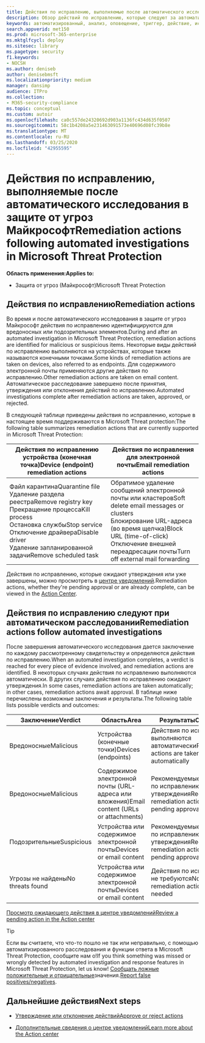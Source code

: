 ```yaml
---
title: Действия по исправлению, выполняемые после автоматического исследования в защите от угроз Майкрософт
description: Обзор действий по исправлению, которые следуют за автоматизированным расследованиям в защите от угроз Майкрософт
keywords: автоматизированный, анализ, оповещение, триггер, действие, исправление
search.appverid: met150
ms.prod: microsoft-365-enterprise
ms.mktglfcycl: deploy
ms.sitesec: library
ms.pagetype: security
f1.keywords:
- NOCSH
ms.author: deniseb
author: denisebmsft
ms.localizationpriority: medium
manager: dansimp
audience: ITPro
ms.collection:
- M365-security-compliance
ms.topic: conceptual
ms.custom: autoir
ms.openlocfilehash: ca0c557de24320692d903a1136fc434d635f0507
ms.sourcegitcommit: 58c1b4208a5e231463091573e40696d08fc39b8e
ms.translationtype: MT
ms.contentlocale: ru-RU
ms.lasthandoff: 03/25/2020
ms.locfileid: "42955595"
---
```

# <a name="remediation-actions-following-automated-investigations-in-microsoft-threat-protection"></a><span data-ttu-id="3367c-104">Действия по исправлению, выполняемые после автоматического исследования в защите от угроз Майкрософт</span><span class="sxs-lookup"><span data-stu-id="3367c-104">Remediation actions following automated investigations in Microsoft Threat Protection</span></span>

<span data-ttu-id="3367c-105">**Область применения:**</span><span class="sxs-lookup"><span data-stu-id="3367c-105">**Applies to:**</span></span>
- <span data-ttu-id="3367c-106">Защита от угроз (Майкрософт)</span><span class="sxs-lookup"><span data-stu-id="3367c-106">Microsoft Threat Protection</span></span>


## <a name="remediation-actions"></a><span data-ttu-id="3367c-107">Действия по исправлению</span><span class="sxs-lookup"><span data-stu-id="3367c-107">Remediation actions</span></span>

<span data-ttu-id="3367c-108">Во время и после автоматического исследования в защите от угроз Майкрософт действия по исправлению идентифицируются для вредоносных или подозрительных элементов.</span><span class="sxs-lookup"><span data-stu-id="3367c-108">During and after an automated investigation in Microsoft Threat Protection, remediation actions are identified for malicious or suspicious items.</span></span> <span data-ttu-id="3367c-109">Некоторые виды действий по исправлению выполняются на устройствах, которые также называются конечными точками.</span><span class="sxs-lookup"><span data-stu-id="3367c-109">Some kinds of remediation actions are taken on devices, also referred to as endpoints.</span></span> <span data-ttu-id="3367c-110">Для содержимого электронной почты применяются другие действия по исправлению.</span><span class="sxs-lookup"><span data-stu-id="3367c-110">Other remediation actions are taken on email content.</span></span> <span data-ttu-id="3367c-111">Автоматическое расследование завершено после принятия, утверждения или отклонения действий по исправлению.</span><span class="sxs-lookup"><span data-stu-id="3367c-111">Automated investigations complete after remediation actions are taken, approved, or rejected.</span></span>

<span data-ttu-id="3367c-112">В следующей таблице приведены действия по исправлению, которые в настоящее время поддерживаются в Microsoft Threat protection:</span><span class="sxs-lookup"><span data-stu-id="3367c-112">The following table summarizes remediation actions that are currently supported in Microsoft Threat Protection:</span></span> 

|<span data-ttu-id="3367c-113">Действия по исправлению устройства (конечная точка)</span><span class="sxs-lookup"><span data-stu-id="3367c-113">Device (endpoint) remediation actions</span></span>  |<span data-ttu-id="3367c-114">Действия по исправления для электронной почты</span><span class="sxs-lookup"><span data-stu-id="3367c-114">Email remediation actions</span></span>  |
|---------|---------|
|<span data-ttu-id="3367c-115">Файл карантина</span><span class="sxs-lookup"><span data-stu-id="3367c-115">Quarantine file</span></span><br/><span data-ttu-id="3367c-116">Удаление раздела реестра</span><span class="sxs-lookup"><span data-stu-id="3367c-116">Remove registry key</span></span><br/><span data-ttu-id="3367c-117">Прекращение процесса</span><span class="sxs-lookup"><span data-stu-id="3367c-117">Kill process</span></span> <br/><span data-ttu-id="3367c-118">Остановка службы</span><span class="sxs-lookup"><span data-stu-id="3367c-118">Stop service</span></span> <br/><span data-ttu-id="3367c-119">Отключение драйвера</span><span class="sxs-lookup"><span data-stu-id="3367c-119">Disable driver</span></span> <br/><span data-ttu-id="3367c-120">Удаление запланированной задачи</span><span class="sxs-lookup"><span data-stu-id="3367c-120">Remove scheduled task</span></span>      |<span data-ttu-id="3367c-121">Обратимое удаление сообщений электронной почты или кластеров</span><span class="sxs-lookup"><span data-stu-id="3367c-121">Soft delete email messages or clusters</span></span><br/><span data-ttu-id="3367c-122">Блокирование URL-адреса (во время щелчка)</span><span class="sxs-lookup"><span data-stu-id="3367c-122">Block URL (time-of-click)</span></span><br/><span data-ttu-id="3367c-123">Отключение внешней переадресации почты</span><span class="sxs-lookup"><span data-stu-id="3367c-123">Turn off external mail forwarding</span></span>          |

<span data-ttu-id="3367c-124">Действия по исправлению, которые ожидают утверждения или уже завершены, можно просмотреть в [центре уведомлений](https://docs.microsoft.com/microsoft-365/security/mtp/mtp-action-center).</span><span class="sxs-lookup"><span data-stu-id="3367c-124">Remediation actions, whether they're pending approval or are already complete, can be viewed in the [Action Center](https://docs.microsoft.com/microsoft-365/security/mtp/mtp-action-center).</span></span>

## <a name="remediation-actions-follow-automated-investigations"></a><span data-ttu-id="3367c-125">Действия по исправлению следуют при автоматическом расследовании</span><span class="sxs-lookup"><span data-stu-id="3367c-125">Remediation actions follow automated investigations</span></span>

<span data-ttu-id="3367c-126">После завершения автоматического исследования дается заключение по каждому рассмотренному свидетельству и определяются действия по исправлению.</span><span class="sxs-lookup"><span data-stu-id="3367c-126">When an automated investigation completes, a verdict is reached for every piece of evidence involved, and remediation actions are identified.</span></span> <span data-ttu-id="3367c-127">В некоторых случаях действия по исправлению выполняются автоматически. В других случаях действия по исправлению ожидают утверждения.</span><span class="sxs-lookup"><span data-stu-id="3367c-127">In some cases, remediation actions are taken automatically; in other cases, remediation actions await approval.</span></span> <span data-ttu-id="3367c-128">В таблице ниже перечислены возможные заключения и результаты.</span><span class="sxs-lookup"><span data-stu-id="3367c-128">The following table lists possible verdicts and outcomes:</span></span>

|<span data-ttu-id="3367c-129">Заключение</span><span class="sxs-lookup"><span data-stu-id="3367c-129">Verdict</span></span>    |<span data-ttu-id="3367c-130">Область</span><span class="sxs-lookup"><span data-stu-id="3367c-130">Area</span></span>    |<span data-ttu-id="3367c-131">Результаты</span><span class="sxs-lookup"><span data-stu-id="3367c-131">Outcomes</span></span>|
|------|------|------|
|<span data-ttu-id="3367c-132">Вредоносные</span><span class="sxs-lookup"><span data-stu-id="3367c-132">Malicious</span></span>    |<span data-ttu-id="3367c-133">Устройства (конечные точки)</span><span class="sxs-lookup"><span data-stu-id="3367c-133">Devices (endpoints)</span></span>    |<span data-ttu-id="3367c-134">Действия по исправлению выполняются автоматически</span><span class="sxs-lookup"><span data-stu-id="3367c-134">Remediation actions are taken automatically</span></span>|
|<span data-ttu-id="3367c-135">Вредоносные</span><span class="sxs-lookup"><span data-stu-id="3367c-135">Malicious</span></span>    |<span data-ttu-id="3367c-136">Содержимое электронной почты (URL-адреса или вложения)</span><span class="sxs-lookup"><span data-stu-id="3367c-136">Email content (URLs or attachments)</span></span> | <span data-ttu-id="3367c-137">Рекомендуемые действия по исправлению ожидают утверждения</span><span class="sxs-lookup"><span data-stu-id="3367c-137">Recommended remediation actions are pending approval</span></span>|
|<span data-ttu-id="3367c-138">Подозрительные</span><span class="sxs-lookup"><span data-stu-id="3367c-138">Suspicious</span></span>    |<span data-ttu-id="3367c-139">Устройства или содержимое электронной почты</span><span class="sxs-lookup"><span data-stu-id="3367c-139">Devices or email content</span></span> |<span data-ttu-id="3367c-140">Рекомендуемые действия по исправлению ожидают утверждения</span><span class="sxs-lookup"><span data-stu-id="3367c-140">Recommended remediation actions are pending approval</span></span>|
|<span data-ttu-id="3367c-141">Угрозы не найдены</span><span class="sxs-lookup"><span data-stu-id="3367c-141">No threats found</span></span>    |<span data-ttu-id="3367c-142">Устройства или содержимое электронной почты</span><span class="sxs-lookup"><span data-stu-id="3367c-142">Devices or email content</span></span>    |<span data-ttu-id="3367c-143">Действия по исправлению не требуются</span><span class="sxs-lookup"><span data-stu-id="3367c-143">No remediation actions are needed</span></span>|

[<span data-ttu-id="3367c-144">Просмотр ожидающего действия в центре уведомлений</span><span class="sxs-lookup"><span data-stu-id="3367c-144">Review a pending action in the Action center</span></span>](mtp-autoir-actions.md#review-a-pending-action-in-the-action-center)

> [!TIP]
> <span data-ttu-id="3367c-145">Если вы считаете, что что-то пошло не так или неправильно, с помощью автоматизированного расследования и функции ответа в Microsoft Threat Protection, сообщите нам о!</span><span class="sxs-lookup"><span data-stu-id="3367c-145">If you think something was missed or wrongly detected by automated investigation and response features in Microsoft Threat Protection, let us know!</span></span> <span data-ttu-id="3367c-146">[Сообщать ложные положительные и отрицательные](mtp-autoir-report-false-positives-negatives.md)значения.</span><span class="sxs-lookup"><span data-stu-id="3367c-146">[Report false positives/negatives](mtp-autoir-report-false-positives-negatives.md).</span></span>

## <a name="next-steps"></a><span data-ttu-id="3367c-147">Дальнейшие действия</span><span class="sxs-lookup"><span data-stu-id="3367c-147">Next steps</span></span>

- [<span data-ttu-id="3367c-148">Утверждение или отклонение действий</span><span class="sxs-lookup"><span data-stu-id="3367c-148">Approve or reject actions</span></span>](https://docs.microsoft.com/microsoft-365/security/mtp/mtp-autoir-actions)

- [<span data-ttu-id="3367c-149">Дополнительные сведения о центре уведомлений</span><span class="sxs-lookup"><span data-stu-id="3367c-149">Learn more about the Action center</span></span>](https://docs.microsoft.com/microsoft-365/security/mtp/mtp-action-center)
